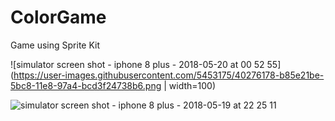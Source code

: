 # ColorGame
Game using Sprite Kit

![simulator screen shot - iphone 8 plus - 2018-05-20 at 00 52 55](https://user-images.githubusercontent.com/5453175/40276178-b85e21be-5bc8-11e8-97a4-bcd3f24738b6.png | width=100)


![simulator screen shot - iphone 8 plus - 2018-05-19 at 22 25 11](https://user-images.githubusercontent.com/5453175/40276183-ed66bc86-5bc8-11e8-9072-f7bcaf464afa.png)
